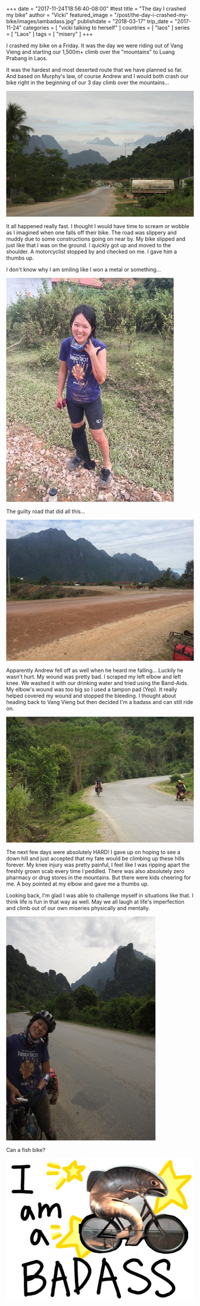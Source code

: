 +++
date = "2017-11-24T18:56:40-08:00" #test
title = "The day I crashed my bike"
author = "Vicki"
featured_image = "/post/the-day-i-crashed-my-bike/images/iambadass.jpg"
publishdate = "2018-03-17"
trip_date = "2017-11-24"
categories = [ "vicki talking to herself" ]
countries = [ "laos" ]
series = [ "Laos" ]
tags = [ "misery" ]
+++


I crashed my bike on a Friday. It was the day we were riding out of Vang Vieng and starting our 1,500m+ climb over the "mountains" to Luang Prabang in Laos. <!--more-->

It was the hardest and most deserted route that we have planned so far. And based on Murphy's law, of course Andrew and I would both crash our bike right in the beginning of our 3 day climb over the mountains…

![moutains to get to Luang Prabang](images/DSC_5744.jpg)

It all happened really fast. I thought I would have time to scream or wobble as I imagined when one falls off their bike. The road was slippery and muddy due to some constructions going on near by. My bike slipped and just like that I was on the ground. I quickly got up and moved to the shoulder. A motorcyclist stopped by and checked on me. I gave him a thumbs up. 

I don't know why I am smiling like I won a metal or something… 

![Vicki's Road Rash](images/IMG_5181.jpg)

The guilty road that did all this...

![slippery road](images/IMG_5185.jpg)

Apparently Andrew fell off as well when he heard me falling… Luckily he wasn't hurt. My wound was pretty bad. I scraped my left elbow and left knee. We washed it with our drinking water and tried using the Band-Aids. My elbow's wound was too big so I used a tampon pad (Yep). It really helped covered my wound and stopped the bleeding. I thought about heading back to Vang Vieng but then decided I'm a badass and can still ride on. 

![Vicki riding on](images/DSC_5781.jpg)

The next few days were absolutely HARD! I gave up on hoping to see a down hill and just accepted that my fate would be climbing up these hills forever. My knee injury was pretty painful, I feel like I was ripping apart the freshly grown scab every time I peddled. There was also absolutely zero pharmacy or drug stores in the mountains. But there were kids cheering for me. A boy pointed at my elbow and gave me a thumbs up. 

Looking back, I'm glad I was able to challenge myself in situations like that. I think life is fun in that way as well. May we all laugh at life's imperfection and climb out of our own miseries physically and mentally.

![Me against myself](images/DSC_5754.jpg)

Can a fish bike?

![fish bikes?](images/iambadass.jpg)
